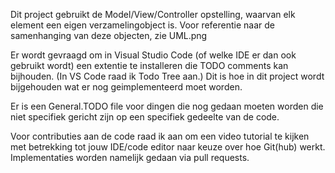 Dit project gebruikt de Model/View/Controller opstelling, waarvan elk element een eigen verzamelingobject is.
Voor referentie naar de samenhanging van deze objecten, zie UML.png

Er wordt gevraagd om in Visual Studio Code (of welke IDE er dan ook gebruikt wordt) een extentie te installeren
die TODO comments kan bijhouden. (In VS Code raad ik Todo Tree aan.) Dit is hoe in dit project wordt bijgehouden wat er
nog geimplementeerd moet worden.

Er is een General.TODO file voor dingen die nog gedaan moeten worden die niet specifiek gericht zijn op een specifiek gedeelte van de code.

Voor contributies aan de code raad ik aan om een video tutorial te kijken met betrekking tot jouw IDE/code editor naar keuze over hoe Git(hub) werkt. Implementaties worden namelijk gedaan via pull requests.
